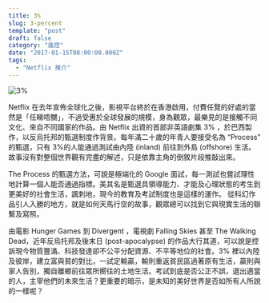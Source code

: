 ```yaml
---
title: 3%
slug: 3-percent
template: "post"
draft: false
category: "遙控"
date: "2017-01-15T08:00:00.000Z"
tags:
  - "Netflix 推介"
---
```


![3%](media/1_yo5-t3mt2Sg5UbElW5nDBg.jpeg)

Netflix 在去年宣佈全球化之後，影視平台終於在香港啟用，付費任覽的好處的當然是「任睇唔嬲」，不過受惠於全球發展的規模，身為觀眾，最樂見的是接觸不同文化、來自不同國家的作品。由 Netflix 出資的首部非英語劇集 3% ，於巴西製作，以反烏托邦的甄選制度作背景。每年滿二十歲的年青人要接受名為 “Process” 的甄選，只有 3%的人能通過測試由內陸 (inland) 前往到外島 (offshore) 生活。故事沒有對整個世界觀有完盡的解述，只是依靠主角的倒敘片段推敲出來。

The Process 的甄選方法，可說是極端化的 Google 面試，每一測試也嘗試理性地計算一個人能否通過指標。美其名是甄選具領導能力、才能及心理狀態的考生到更美好的社會生活，諷刺地，現今的教育及考試制度也是這樣的運作。 從科幻作品引人入勝的地方，就是如何天馬行空的故事，觀眾總可以找到它與現實生活的聯繫及寫照。

由電影 Hunger Games 到 Divergent ，電視劇 Falling Skies 甚至 The Walking Dead，近年反烏托邦及後末日 (post-apocalypse) 的作品大行其道，可以說是控訴現今物質豐滿、科技發達卻不公平分配資源、不平等地位的社會。3% 裡以內陸及彼岸，建立富與貧的對比，一試定輸贏，輸則重返貧民區過著原有生活，贏則與家人告別，獨自離鄉前往眾所嚮往的土地生活。考試到底是否公正不誤，選出適當的人，主宰他們的未來生活？更重要的暗示，是未知的美好世界是否如所有人所說的一樣呢？

